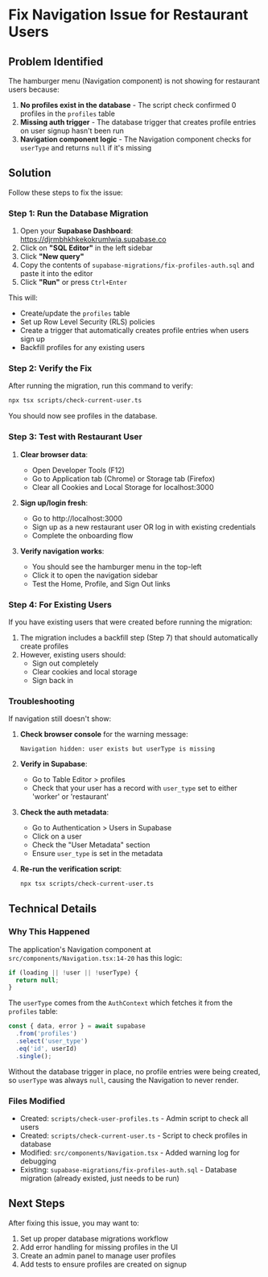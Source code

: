 # Fix Navigation Issue for Restaurant Users

## Problem Identified

The hamburger menu (Navigation component) is not showing for restaurant users because:

1. **No profiles exist in the database** - The script check confirmed 0 profiles in the `profiles` table
2. **Missing auth trigger** - The database trigger that creates profile entries on user signup hasn't been run
3. **Navigation component logic** - The Navigation component checks for `userType` and returns `null` if it's missing

## Solution

Follow these steps to fix the issue:

### Step 1: Run the Database Migration

1. Open your **Supabase Dashboard**: https://djrmbhkhkekokrumlwia.supabase.co
2. Click on **"SQL Editor"** in the left sidebar
3. Click **"New query"**
4. Copy the contents of `supabase-migrations/fix-profiles-auth.sql` and paste it into the editor
5. Click **"Run"** or press `Ctrl+Enter`

This will:
- Create/update the `profiles` table
- Set up Row Level Security (RLS) policies
- Create a trigger that automatically creates profile entries when users sign up
- Backfill profiles for any existing users

### Step 2: Verify the Fix

After running the migration, run this command to verify:

```bash
npx tsx scripts/check-current-user.ts
```

You should now see profiles in the database.

### Step 3: Test with Restaurant User

1. **Clear browser data**:
   - Open Developer Tools (F12)
   - Go to Application tab (Chrome) or Storage tab (Firefox)
   - Clear all Cookies and Local Storage for localhost:3000

2. **Sign up/login fresh**:
   - Go to http://localhost:3000
   - Sign up as a new restaurant user OR log in with existing credentials
   - Complete the onboarding flow

3. **Verify navigation works**:
   - You should see the hamburger menu in the top-left
   - Click it to open the navigation sidebar
   - Test the Home, Profile, and Sign Out links

### Step 4: For Existing Users

If you have existing users that were created before running the migration:

1. The migration includes a backfill step (Step 7) that should automatically create profiles
2. However, existing users should:
   - Sign out completely
   - Clear cookies and local storage
   - Sign back in

### Troubleshooting

If navigation still doesn't show:

1. **Check browser console** for the warning message:
   ```
   Navigation hidden: user exists but userType is missing
   ```

2. **Verify in Supabase**:
   - Go to Table Editor > profiles
   - Check that your user has a record with `user_type` set to either 'worker' or 'restaurant'

3. **Check the auth metadata**:
   - Go to Authentication > Users in Supabase
   - Click on a user
   - Check the "User Metadata" section
   - Ensure `user_type` is set in the metadata

4. **Re-run the verification script**:
   ```bash
   npx tsx scripts/check-current-user.ts
   ```

## Technical Details

### Why This Happened

The application's Navigation component at `src/components/Navigation.tsx:14-20` has this logic:

```typescript
if (loading || !user || !userType) {
  return null;
}
```

The `userType` comes from the `AuthContext` which fetches it from the `profiles` table:

```typescript
const { data, error } = await supabase
  .from('profiles')
  .select('user_type')
  .eq('id', userId)
  .single();
```

Without the database trigger in place, no profile entries were being created, so `userType` was always `null`, causing the Navigation to never render.

### Files Modified

- Created: `scripts/check-user-profiles.ts` - Admin script to check all users
- Created: `scripts/check-current-user.ts` - Script to check profiles in database
- Modified: `src/components/Navigation.tsx` - Added warning log for debugging
- Existing: `supabase-migrations/fix-profiles-auth.sql` - Database migration (already existed, just needs to be run)

## Next Steps

After fixing this issue, you may want to:

1. Set up proper database migrations workflow
2. Add error handling for missing profiles in the UI
3. Create an admin panel to manage user profiles
4. Add tests to ensure profiles are created on signup
